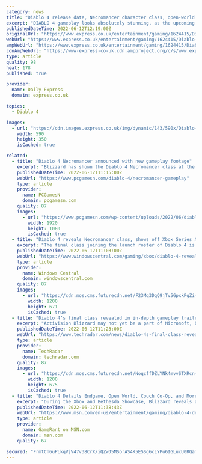 ```yaml
---
category: news
title: "Diablo 4 release date, Necromancer character class, open-world gameplay, how to play BETA"
excerpt: "DIABLO 4 gameplay looks absolutely stunning, as the upcoming dungeon-crawler takes centre stage during the Xbox and Bethesda Showcase."
publishedDateTime: 2022-06-12T12:19:00Z
originalUrl: "https://www.express.co.uk/entertainment/gaming/1624415/Diablo-4-release-date-Necromancer-character-class-open-world-gameplay-how-to-play-BETA"
webUrl: "https://www.express.co.uk/entertainment/gaming/1624415/Diablo-4-release-date-Necromancer-character-class-open-world-gameplay-how-to-play-BETA"
ampWebUrl: "https://www.express.co.uk/entertainment/gaming/1624415/Diablo-4-release-date-Necromancer-character-class-open-world-gameplay-how-to-play-BETA/amp"
cdnAmpWebUrl: "https://www-express-co-uk.cdn.ampproject.org/c/s/www.express.co.uk/entertainment/gaming/1624415/Diablo-4-release-date-Necromancer-character-class-open-world-gameplay-how-to-play-BETA/amp"
type: article
quality: 98
heat: 178
published: true

provider:
  name: Daily Express
  domain: express.co.uk

topics:
  - Diablo 4

images:
  - url: "https://cdn.images.express.co.uk/img/dynamic/143/590x/Diablo-4-Necromancer-character-class-1624415.jpg?r=1655061545411"
    width: 590
    height: 350
    isCached: true

related:
  - title: "Diablo 4 Necromancer announced with new gameplay footage"
    excerpt: "Blizzard has shown the Diablo 4 Necromancer class at the Xbox Bethesda Games showcase - the fifth and final class for the ARPG game ..."
    publishedDateTime: 2022-06-12T11:15:00Z
    webUrl: "https://www.pcgamesn.com/diablo-4/necromancer-gameplay"
    type: article
    provider:
      name: PCGamesN
      domain: pcgamesn.com
    quality: 87
    images:
      - url: "https://www.pcgamesn.com/wp-content/uploads/2022/06/diablo-4-necromancer.jpg"
        width: 1920
        height: 1080
        isCached: true
  - title: "Diablo 4 reveals Necromancer class, shows off Xbox Series X gameplay"
    excerpt: "The final class joining the launch roster of Diablo 4 is an old favorite that brings their own party wherever they go."
    publishedDateTime: 2022-06-12T11:03:00Z
    webUrl: "https://www.windowscentral.com/gaming/xbox/diablo-4-reveals-necromancer-class-shows-off-xbox-series-x-gameplay"
    type: article
    provider:
      name: Windows Central
      domain: windowscentral.com
    quality: 87
    images:
      - url: "https://cdn.mos.cms.futurecdn.net/F23Mq3DqQ9jTv5GpxkPgZi-1200-80.jpg"
        width: 1200
        height: 671
        isCached: true
  - title: "Diablo 4’s final class revealed in in-depth gameplay trailer"
    excerpt: "Activision Blizzard may not yet be a part of Microsoft, but that’s not stopped them from rocking up in Microsoft Xbox and Bethesda Showcase to give a chunky gameplay video of Diablo 4 in action."
    publishedDateTime: 2022-06-12T11:23:00Z
    webUrl: "https://www.techradar.com/news/diablo-4s-final-class-revealed-in-in-depth-gameplay-trailer"
    type: article
    provider:
      name: TechRadar
      domain: techradar.com
    quality: 87
    images:
      - url: "https://cdn.mos.cms.futurecdn.net/NoqcffDZLYNk4mvvSTXRcn-1200-80.png"
        width: 1200
        height: 675
        isCached: true
  - title: "Diablo 4 Details Endgame, Open World, Couch Co-Op, and More"
    excerpt: "During the Xbox and Bethesda Showcase, Blizzard reveals a new trailer for Diablo 4 including a huge open world, co-op, and end game details."
    publishedDateTime: 2022-06-12T11:38:43Z
    webUrl: "https://www.msn.com/en-us/entertainment/gaming/diablo-4-details-endgame-open-world-couch-co-op-and-more/ar-AAYnIwi"
    type: article
    provider:
      name: GameRant on MSN.com
      domain: msn.com
    quality: 67

secured: "FrmtCn6uPLkqVjV47v38CrX/iQZwJ5MSorAS4K5ESSg6cLYPu6IGLucU0RQaTI/usfdDgzedyoPx1xh2VWReFLW2JQ9SfYEOBQ3aRZsLxijMd0y9qtpnsgmpeiHpgbpDYmOjXi9tiHqscZk6Mz27+OHzOzyLubvw8RSiZFtnrF2K04NIoXOmUhgxqyvxsw0Y3FkikHB7vnLQqcMd1DVHBWRBIGMDLRBVZ16UCkIzeTIol3w8YpmT1Z32S3lYLXuqQ67D60CQ0z4ovi6Ky6KwjsOB3r3iqLUMDeZZuvPVGYhShQcCKn5FqvJY6ehemCZe8fSRfuvDqL49DdRVdBfIW3PO41V7pAX7bMlenY4ycRA=;LCbMK9zBbQ1ngd8ZU3nk1g=="
---
```


